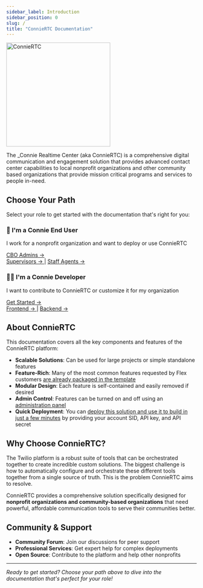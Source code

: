 ```yaml
---
sidebar_label: Introduction
sidebar_position: 0
slug: /
title: "ConnieRTC Documentation"
---
```


<img src="img/logos/connie-rtc-docs-logo.jpg" width="275" alt="ConnieRTC" />

The _Connie Realtime Center (aka ConnieRTC) is a comprehensive digital communication and engagement solution that provides advanced contact center capabilities to local nonprofit organizations and other community based organizations that provide mission critical programs and services to people in-need. 

## Choose Your Path

Select your role to get started with the documentation that's right for you:

<div style={{display: 'flex', gap: '20px', marginTop: '30px', marginBottom: '30px'}}>
  <div style={{
    border: '2px solid #4CAF50', 
    borderRadius: '8px', 
    padding: '20px', 
    flex: 1,
    textAlign: 'center',
    backgroundColor: '#f8f9fa'
  }}>
    <h3>🏢 I'm a Connie End User</h3>
    <p>I work for a nonprofit organization and want to deploy or use ConnieRTC</p>
    <div style={{marginTop: '15px'}}>
      <a href="/connieRTC-flex/end-users/cbo-admins/getting-started" style={{
        display: 'inline-block',
        padding: '10px 20px',
        backgroundColor: '#4CAF50',
        color: 'white',
        textDecoration: 'none',
        borderRadius: '5px',
        fontWeight: 'bold'
      }}>
        CBO Admins →
      </a>
    </div>
    <div style={{marginTop: '10px'}}>
      <a href="/connieRTC-flex/end-users/supervisors/overview" style={{
        display: 'inline-block',
        padding: '8px 16px',
        backgroundColor: '#2196F3',
        color: 'white',
        textDecoration: 'none',
        borderRadius: '5px',
        fontSize: '14px'
      }}>
        Supervisors →
      </a>
      <span style={{margin: '0 10px'}}>|</span>
      <a href="/connieRTC-flex/end-users/staff-agents/overview" style={{
        display: 'inline-block',
        padding: '8px 16px',
        backgroundColor: '#2196F3',
        color: 'white',
        textDecoration: 'none',
        borderRadius: '5px',
        fontSize: '14px'
      }}>
        Staff Agents →
      </a>
    </div>
  </div>

  <div style={{
    border: '2px solid #FF9800', 
    borderRadius: '8px', 
    padding: '20px', 
    flex: 1,
    textAlign: 'center',
    backgroundColor: '#f8f9fa'
  }}>
    <h3>👩‍💻 I'm a Connie Developer</h3>
    <p>I want to contribute to ConnieRTC or customize it for my organization</p>
    <div style={{marginTop: '15px'}}>
      <a href="/connieRTC-flex/developers/general/getting-started" style={{
        display: 'inline-block',
        padding: '10px 20px',
        backgroundColor: '#FF9800',
        color: 'white',
        textDecoration: 'none',
        borderRadius: '5px',
        fontWeight: 'bold'
      }}>
        Get Started →
      </a>
    </div>
    <div style={{marginTop: '10px'}}>
      <a href="/connieRTC-flex/developers/frontend/overview" style={{
        display: 'inline-block',
        padding: '8px 16px',
        backgroundColor: '#9C27B0',
        color: 'white',
        textDecoration: 'none',
        borderRadius: '5px',
        fontSize: '14px'
      }}>
        Frontend →
      </a>
      <span style={{margin: '0 10px'}}>|</span>
      <a href="/connieRTC-flex/developers/backend/overview" style={{
        display: 'inline-block',
        padding: '8px 16px',
        backgroundColor: '#9C27B0',
        color: 'white',
        textDecoration: 'none',
        borderRadius: '5px',
        fontSize: '14px'
      }}>
        Backend →
      </a>
    </div>
  </div>
</div>

## About ConnieRTC

This documentation covers all the key components and features of the ConnieRTC platform:

- **Scalable Solutions**: Can be used for large projects or simple standalone features
- **Feature-Rich**: Many of the most common features requested by Flex customers [are already packaged in the template](/feature-library/overview)
- **Modular Design**: Each feature is self-contained and easily removed if desired  
- **Admin Control**: Features can be turned on and off using an [administration panel](/feature-library/admin-ui)
- **Quick Deployment**: You can [deploy this solution and use it to build in just a few minutes](/getting-started/install-template) by providing your account SID, API key, and API secret

## Why Choose ConnieRTC?

The Twilio platform is a robust suite of tools that can be orchestrated together to create incredible custom solutions. The biggest challenge is how to automatically configure and orchestrate these different tools together from a single source of truth. This is the problem ConnieRTC aims to resolve.

ConnieRTC provides a comprehensive solution specifically designed for **nonprofit organizations and community-based organizations** that need powerful, affordable communication tools to serve their communities better.

## Community & Support

- **Community Forum**: Join our discussions for peer support
- **Professional Services**: Get expert help for complex deployments
- **Open Source**: Contribute to the platform and help other nonprofits

---

*Ready to get started? Choose your path above to dive into the documentation that's perfect for your role!*